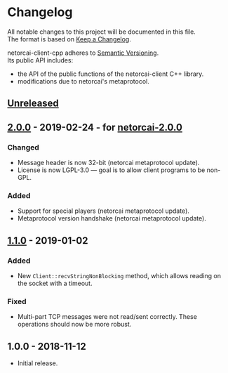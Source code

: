 # Changelog
All notable changes to this project will be documented in this file.  
The format is based on [Keep a Changelog][changelog].

netorcai-client-cpp adheres to [Semantic Versioning][semver].  
Its public API includes:
- the API of the public functions of the netorcai-client C++ library.
- modifications due to netorcai's metaprotocol.

[//]: =========================================================================
## [Unreleased]

[//]: =========================================================================
## [2.0.0] - 2019-02-24 - for [netorcai-2.0.0]
### Changed
- Message header is now 32-bit (netorcai metaprotocol update).
- License is now LGPL-3.0 — goal is to allow client programs to be non-GPL.

### Added
- Support for special players (netorcai metaprotocol update).
- Metaprotocol version handshake (netorcai metaprotocol update).

[//]: =========================================================================
## [1.1.0] - 2019-01-02
### Added
- New `Client::recvStringNonBlocking` method,
  which allows reading on the socket with a timeout.

### Fixed
- Multi-part TCP messages were not read/sent correctly.
  These operations should now be more robust.

[//]: =========================================================================
## 1.0.0 - 2018-11-12
- Initial release.

[//]: =========================================================================
[changelog]: http://keepachangelog.com/en/1.0.0/
[semver]: http://semver.org/spec/v2.0.0.html

[Unreleased]: https://github.com/netorcai/netorcai-client-cpp/compare/v2.0.0...master
[2.0.0]: https://github.com/netorcai/netorcai-client-cpp/compare/v1.1.0...v2.0.0
[1.1.0]: https://github.com/netorcai/netorcai-client-cpp/compare/v1.0.0...v1.1.0

[netorcai-2.0.0]: https://netorcai.readthedocs.io/en/latest/changelog.html#v2-0-0

